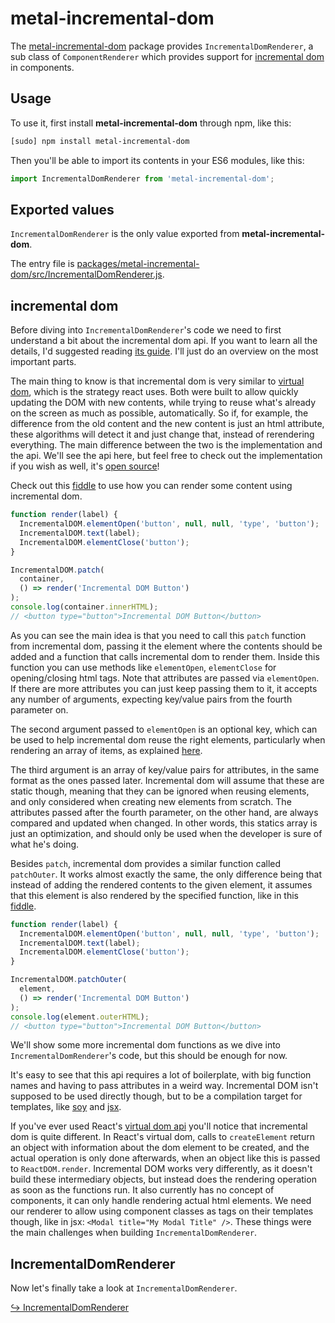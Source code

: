 # metal-incremental-dom

The [metal-incremental-dom](https://github.com/metal/metal.js/tree/master/packages/metal-incremental-dom)
package provides `IncrementalDomRenderer`, a sub class of `ComponentRenderer`
which provides support for [incremental dom](https://github.com/google/incremental-dom)
in components.

## Usage

To use it, first install **metal-incremental-dom** through npm, like this:
```sh
[sudo] npm install metal-incremental-dom
```

Then you'll be able to import its contents in your ES6 modules, like this:

```js
import IncrementalDomRenderer from 'metal-incremental-dom';
```

## Exported values

`IncrementalDomRenderer` is the only value exported from **metal-incremental-dom**.

The entry file is
[packages/metal-incremental-dom/src/IncrementalDomRenderer.js](https://github.com/metal/metal.js/blob/master/packages/metal-incremental-dom/src/IncrementalDomRenderer.js).

## incremental dom

Before diving into `IncrementalDomRenderer`'s code we need to first understand
a bit about the incremental dom api. If you want to learn all the details, I'd
suggested reading [its guide](https://google.github.io/incremental-dom/#about).
I'll just do an overview on the most important parts.

The main thing to know is that incremental dom is very similar to [virtual dom](https://medium.com/cardlife-app/what-is-virtual-dom-c0ec6d6a925c#.8un3djhzp),
which is the strategy react uses. Both were built to allow quickly updating the
DOM with new contents, while trying to reuse what's already on the screen as
much as possible, automatically. So if, for example, the difference from the old
content and the new content is just an html attribute, these algorithms will
detect it and just change that, instead of rerendering everything. The main
difference between the two is the implementation and the api. We'll see the api
here, but feel free to check out the implementation if you wish as well, it's
[open source](https://github.com/google/incremental-dom)!

Check out this [fiddle](https://jsfiddle.net/metaljs/jewp0tLo/) to use how you
can render some content using incremental dom.

```js
function render(label) {
  IncrementalDOM.elementOpen('button', null, null, 'type', 'button');
  IncrementalDOM.text(label);
  IncrementalDOM.elementClose('button');
}

IncrementalDOM.patch(
  container,
  () => render('Incremental DOM Button')
);
console.log(container.innerHTML);
// <button type="button">Incremental DOM Button</button>
```

As you can see the main idea is that you need to call this `patch` function
from incremental dom, passing it the element where the contents should be added
and a function that calls incremental dom to render them. Inside this function
you can use methods like `elementOpen`, `elementClose` for opening/closing html
tags. Note that attributes are passed via `elementOpen`. If there are more
attributes you can just keep passing them to it, it accepts any number of
arguments, expecting key/value pairs from the fourth parameter on.

The second argument passed to `elementOpen` is an optional key, which can be
used to help incremental dom reuse the right elements, particularly when
rendering an array of items, as explained [here](http://google.github.io/incremental-dom/#conditional-rendering/array-of-items).

The third argument is an array of key/value pairs for attributes, in the same
format as the ones passed later. Incremental dom will assume that these are
static though, meaning that they can be ignored when reusing elements, and only
considered when creating new elements from scratch. The attributes passed after
the fourth parameter, on the other hand, are always compared and updated when
changed. In other words, this statics array is just an optimization, and should
only be used when the developer is sure of what he's doing.

Besides `patch`, incremental dom provides a similar function called
`patchOuter`. It works almost exactly the same, the only difference being that
instead of adding the rendered contents to the given element, it assumes that
this element is also rendered by the specified function, like in this
[fiddle](https://jsfiddle.net/metaljs/5j2xhLLL/).

```js
function render(label) {
  IncrementalDOM.elementOpen('button', null, null, 'type', 'button');
  IncrementalDOM.text(label);
  IncrementalDOM.elementClose('button');
}

IncrementalDOM.patchOuter(
  element,
  () => render('Incremental DOM Button')
);
console.log(element.outerHTML);
// <button type="button">Incremental DOM Button</button>
```

We'll show some more incremental dom functions as we dive into
`IncrementalDomRenderer`'s code, but this should be enough for now.

It's easy to see that this api requires a lot of boilerplate, with big function
names and having to pass attributes in a weird way. Incremental DOM isn't
supposed to be used directly though, but to be a compilation target for
templates, like [soy](https://developers.google.com/closure/templates/) and
[jsx](https://www.npmjs.com/package/babel-plugin-incremental-dom).

If you've ever used React's [virtual dom api](https://facebook.github.io/react/docs/react-without-jsx.html)
you'll notice that incremental dom is quite different. In React's virtual dom,
calls to `createElement` return an object with information about the dom
element to be created, and the actual operation is only done afterwards, when
an object like this is passed to `ReactDOM.render`. Incremental DOM works very
differently, as it doesn't build these intermediary objects, but instead does
the rendering operation as soon as the functions run. It also currently has no
concept of components, it can only handle rendering actual html elements. We
need our renderer to allow using component classes as tags on their templates
though, like in jsx: `<Modal title="My Modal Title" />`. These things were the
main challenges when building `IncrementalDomRenderer`.

## IncrementalDomRenderer

Now let's finally take a look at `IncrementalDomRenderer`.

[↪ IncrementalDomRenderer](./metal-incremental-dom/IncrementalDomRenderer.md)
